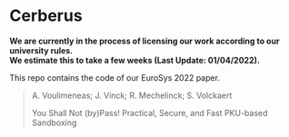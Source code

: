 # Cerberus


**We are currently in the process of licensing our work according to our university rules.  
We estimate this to take a few weeks (Last Update: 01/04/2022).**

This repo contains the code of our EuroSys 2022 paper.

>A. Voulimeneas; J. Vinck; R. Mechelinck; S. Volckaert
>
>You Shall Not (by)Pass! Practical, Secure, and Fast PKU-based Sandboxing
